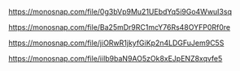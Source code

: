https://monosnap.com/file/0g3bVp9Mu21UEbdYq5i9Go4WwuI3sq

https://monosnap.com/file/Ba25mDr9RC1mcY76Rs48OYFP0Rf0re

https://monosnap.com/file/jiORwR1jkyfGiKp2n4LDGFuJem9C5S

https://monosnap.com/file/iilb9baN9AO5zOk8xEJpENZ8xqvfe5
